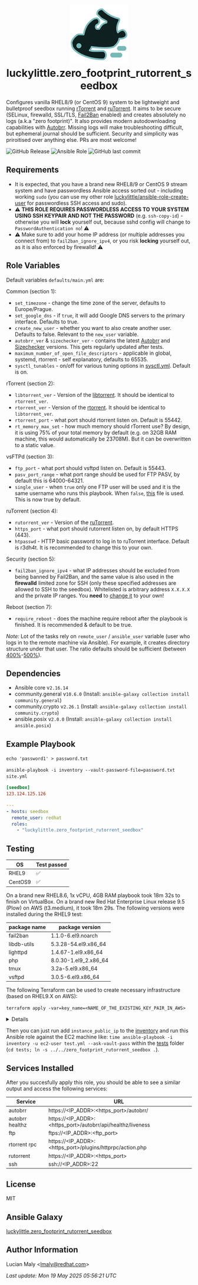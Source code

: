 <h1 align="center">
  <img alt="autobrr logo" src=".github/images/logo.png" width="160px"/><br/>
luckylittle.zero_footprint_rutorrent_seedbox
</h1>

<p align="center">

Configures vanilla RHEL8/9 (or CentOS 9) system to be lightweight and bulletproof seedbox running [rTorrent](https://github.com/rakshasa/rtorrent) and [ruTorrent](https://github.com/Novik/ruTorrent). It aims to be secure (SELinux, firewalld, SSL/TLS, [Fail2Ban](https://github.com/fail2ban/fail2ban) enabled) and creates absolutely no logs (a.k.a "zero footprint)". It also provides modern autodownloading capabilities with [Autobrr](https://github.com/autobrr/autobrr). Missing logs will make troubleshooting difficult, but ephemeral journal should be sufficient. Security and simplicity was priroitised over anything else. PRs are most welcome!

</p>

![GitHub Release](https://img.shields.io/github/v/release/luckylittle/zero_footprint_rutorrent_seedbox?style=for-the-badge) ![Ansible Role](https://img.shields.io/ansible/role/d/luckylittle/zero_footprint_rutorrent_seedbox?style=for-the-badge) ![GitHub last commit](https://img.shields.io/github/last-commit/luckylittle/zero_footprint_rutorrent_seedbox?style=for-the-badge)

Requirements
------------

* It is expected, that you have a brand new RHEL8/9 or CentOS 9 stream system and have passwordless Ansible access sorted out - including working `sudo` (you can use my other role [luckylittle/ansible-role-create-user](https://github.com/luckylittle/ansible-role-create-user) for passwordless SSH access and sudo).
* :warning: **THIS ROLE REQUIRES PASSWORDLESS ACCESS TO YOUR SYSTEM USING SSH KEYPAIR AND NOT THE PASSWORD** (e.g. `ssh-copy-id`) - otherwise you will **lock** yourself out, because sshd config will change to `PasswordAuthentication no`! :warning:
* :warning: Make sure to add your home IP address (or multiple addresses you connect from) to `fail2ban_ignore_ipv4`, or you risk **locking** yourself out, as it is also enforced by firewalld! :warning:

Role Variables
--------------

Default variables `defaults/main.yml` are:

Common (section 1):

* `set_timezone` - change the time zone of the server, defaults to Europe/Prague.
* `set_google_dns` - if `true`, it will add Google DNS servers to the primary interface. Defaults to true.
* `create_new_user` - whether you want to also create another user. Defaults to false. Relevant to the `new_user` variable.
* `autobrr_ver` & `sizechecker_ver` - contains the latest [Autobrr](https://github.com/autobrr/autobrr/releases) and [Sizechecker](https://github.com/s0up4200/sizechecker/releases) versions. This gets regularly updated after tests.
* `maximum_number_of_open_file_descriptors` - applicable in global, systemd, rtorrent - self explanatory, defaults to 65535.
* `sysctl_tunables` - on/off for various tuning options in [sysctl.yml](vars/sysctl.yml). Default is on.

rTorrent (section 2):

* `libtorrent_ver` - Version of the [libtorrent](https://github.com/rakshasa/rtorrent/releases). It should be identical to `rtorrent_ver`.
* `rtorrent_ver` - Version of the [rtorrent](https://github.com/rakshasa/rtorrent/releases). It should be identical to `libtorrent_ver`.
* `rtorrent_port` - what port should rtorrent listen on. Default is 55442.
* `rt_memory_max_set` - how much memory should rTorrent use? By design, it is using 75% of your total memory by default (e.g. on 32GB RAM machine, this would automatically be 23708M). But it can be overwritten to a static value.

vsFTPd (section 3):

* `ftp_port` - what port should vsftpd listen on. Default is 55443.
* `pasv_port_range` - what port range should be used for FTP PASV, by default this is 64000-64321.
* `single_user` - when `true` only one FTP user will be used and it is the same username who runs this playbook. When `false`, [this](files/vsftpd/users.txt) file is used. This is now true by default.

ruTorrent (section 4):

* `rutorrent_ver` - Version of the [ruTorrent](https://github.com/Novik/ruTorrent/releases).
* `https_port` - what port should rutorrent listen on, by default HTTPS (443).
* `htpasswd` - HTTP basic password to log in to ruTorrent interface. Default is r3dh4t. It is recommended to change this to your own.

Security (section 5):

* `fail2ban_ignore_ipv4` - what IP addresses should be excluded from being banned by Fail2Ban, and the same value is also used in the **firewalld** limited zone for SSH (only these specified addresses are allowed to SSH to the seedbox). Whitelisted is arbitrary address `X.X.X.X` and the private IP ranges. You **need** to [change it](https://github.com/luckylittle/zero_footprint_rutorrent_seedbox/blob/master/defaults/main.yml#L40) to your own!

Reboot (section 7):

* `require_reboot` - does the machine require reboot after the playbook is finished. It is recommended & default to be true.

_Note:_ Lot of the tasks rely on `remote_user` / `ansible_user` variable (user who logs in to the remote machine via Ansible). For example, it creates directory structure under that user. The ratio defaults should be sufficient (between [400%](https://github.com/luckylittle/zero_footprint_rutorrent_seedbox/blob/master/templates/rtorrent/rtorrent.rc.j2#L106)-[500%](https://github.com/luckylittle/zero_footprint_rutorrent_seedbox/blob/master/templates/rtorrent/rtorrent.rc.j2#L105)).

Dependencies
------------

- Ansible core v`2.16.14`
- community.general v`10.6.0` (Install: `ansible-galaxy collection install community.general`)
- community.crypto v`2.26.1` (Install: `ansible-galaxy collection install community.crypto`)
- ansible.posix v`2.0.0` (Install: `ansible-galaxy collection install ansible.posix`)

Example Playbook
----------------

`echo 'password1' > password.txt`

`ansible-playbook -i inventory --vault-password-file=password.txt site.yml`

```ini
[seedbox]
123.124.125.126
```

```yaml
---
- hosts: seedbox
  remote_user: redhat
  roles:
    - "luckylittle.zero_footprint_rutorrent_seedbox"
```

Testing
-------

|OS     |Test passed       |
|-------|------------------|
|RHEL9  |:white_check_mark:|
|CentOS9|:white_check_mark:|

On a brand new RHEL8.6, 1x vCPU, 4GB RAM playbook took 18m 32s to finish on VirtualBox.
On a brand new Red Hat Enterprise Linux release 9.5 (Plow) on AWS (t3.medium), it took 18m 29s.
The following versions were installed during the RHEL9 test:

|package name|package version      |
|------------|---------------------|
|fail2ban    |1.1.0-6.el9.noarch   |
|libdb-utils |5.3.28-54.el9.x86_64 |
|lighttpd    |1.4.67-1.el9.x86_64  |
|php         |8.0.30-1.el9_2.x86_64|
|tmux        |3.2a-5.el9.x86_64    |
|vsftpd      |3.0.5-6.el9.x86_64   |


The following Terraform can be used to create necessary infrastructure (based on RHEL9.X on AWS):

`terraform apply -var=key_name=<NAME_OF_THE_EXISTING_KEY_PAIR_IN_AWS>`

<details>

```hcl
# Configure the AWS Provider
provider "aws" {
  region = "ap-southeast-2"
}

# Variable
variable "key_name" {
  type        = string
  default     = "ec2-pair"
  description = "AWS Key-pair"
}

# Find latest RHEL 9 AMI
data "aws_ami" "rhel9" {
  most_recent = true
  owners      = ["309956199498"] # Red Hat's AWS account ID

  filter {
    name   = "name"
    values = ["RHEL-9*"]
  }

  filter {
    name   = "architecture"
    values = ["x86_64"]
  }

  filter {
    name   = "virtualization-type"
    values = ["hvm"]
  }

  filter {
    name   = "root-device-type"
    values = ["ebs"]
  }
}

# Create a security group
resource "aws_security_group" "rhel9_sg" {
  name        = "rhel9_sg"
  description = "Security group for RHEL 9 EC2 seedbox instance"

  tags = {
    Name = "RHEL9-SecurityGroup"
  }
}

resource "aws_vpc_security_group_ingress_rule" "allow_rtorrent_port_tcp" {
  security_group_id = aws_security_group.rhel9_sg.id
  cidr_ipv4         = "0.0.0.0/0"
  from_port         = 55442
  ip_protocol       = "tcp"
  to_port           = 55442
  description       = "Default rtorrent_port (TCP)"
  tags = {
    Name = "allow_rtorrent_port_tcp"
  }
}

resource "aws_vpc_security_group_ingress_rule" "allow_rtorrent_port_udp" {
  security_group_id = aws_security_group.rhel9_sg.id
  cidr_ipv4         = "0.0.0.0/0"
  from_port         = 55442
  ip_protocol       = "udp"
  to_port           = 55442
  description       = "Default rtorrent_port (UDP)"
  tags = {
    Name = "allow_rtorrent_port_udp"
  }
}

resource "aws_vpc_security_group_ingress_rule" "allow_pasv_port_range" {
  security_group_id = aws_security_group.rhel9_sg.id
  cidr_ipv4         = "0.0.0.0/0"
  from_port         = 64000
  ip_protocol       = "tcp"
  to_port           = 64321
  description       = "Default pasv_port_range (TCP)"
  tags = {
    Name = "allow_pasv_port_range"
  }
}

resource "aws_vpc_security_group_ingress_rule" "allow_ftp_port" {
  security_group_id = aws_security_group.rhel9_sg.id
  cidr_ipv4         = "0.0.0.0/0"
  from_port         = 55443
  ip_protocol       = "tcp"
  to_port           = 55443
  description       = "Default ftp_port (TCP)"
  tags = {
    Name = "allow_ftp_port"
  }
}

resource "aws_vpc_security_group_ingress_rule" "allow_tls_ipv4" {
  security_group_id = aws_security_group.rhel9_sg.id
  cidr_ipv4         = "0.0.0.0/0"
  from_port         = 443
  ip_protocol       = "tcp"
  to_port           = 443
  description       = "Default ruTorrent port (IPv4)"
  tags = {
    Name = "allow_tls_ipv4"
  }
}

resource "aws_vpc_security_group_ingress_rule" "allow_autobrr_port" {
  security_group_id = aws_security_group.rhel9_sg.id
  cidr_ipv4         = "0.0.0.0/0"
  from_port         = 7474
  ip_protocol       = "tcp"
  to_port           = 7474
  description       = "Default Autobrr port (TCP)"
  tags = {
    Name = "allow_autobrr_port"
  }
}

resource "aws_vpc_security_group_ingress_rule" "allow_ssh_port" {
  security_group_id = aws_security_group.rhel9_sg.id
  cidr_ipv4         = "0.0.0.0/0"
  from_port         = 22
  ip_protocol       = "tcp"
  to_port           = 22
  description       = "Default SSH port (TCP)"
  tags = {
    Name = "allow_ssh_port"
  }
}

resource "aws_vpc_security_group_ingress_rule" "allow_tls_ipv6" {
  security_group_id = aws_security_group.rhel9_sg.id
  cidr_ipv6         = "::/0"
  from_port         = 443
  ip_protocol       = "tcp"
  to_port           = 443
  description       = "Default ruTorrent port (IPv6)"
  tags = {
    Name = "allow_tls_ipv6"
  }
}

resource "aws_vpc_security_group_egress_rule" "allow_all_traffic_ipv4" {
  security_group_id = aws_security_group.rhel9_sg.id
  cidr_ipv4         = "0.0.0.0/0"
  ip_protocol       = "-1" # semantically equivalent to all ports
}

resource "aws_vpc_security_group_egress_rule" "allow_all_traffic_ipv6" {
  security_group_id = aws_security_group.rhel9_sg.id
  cidr_ipv6         = "::/0"
  ip_protocol       = "-1" # semantically equivalent to all ports
}

# Create an EC2 instance
resource "aws_instance" "rhel_instance" {
  ami                    = data.aws_ami.rhel9.id
  instance_type          = "t3.medium"
  vpc_security_group_ids = [aws_security_group.rhel9_sg.id]
  key_name               = var.key_name # Replace with your key pair name

  root_block_device {
    volume_size = 20
    volume_type = "gp3"
    encrypted   = true
  }

  tags = {
    Name        = "RHEL-9-Seedbox"
    Environment = "Dev"
  }
}

# Output the instance details
output "instance_id" {
  value = aws_instance.rhel_instance.id
}

output "instance_public_ip" {
  value = aws_instance.rhel_instance.public_ip
}

output "instance_dns" {
  value = aws_instance.rhel_instance.public_dns
}
```

</details>

Then you can just run add `instance_public_ip` to the [inventory](tests/inventory) and run this Ansible role against the EC2 machine like: `time ansible-playbook -i inventory -u ec2-user test.yml --ask-vault-pass` within the [tests](tests/) folder (`cd tests; ln -s ../../zero_footprint_rutorrent_seedbox .`).

Services Installed
------------------

After you succesfully apply this role, you should be able to see a similar output and access the following services:

|Service        |URL                                                        |
|---------------|-----------------------------------------------------------|
|autobrr        |https://<IP_ADDR>:<https_port>/autobrr/                    |
|autobrr healthz|https://<IP_ADDR>:<https_port>/autobrr/api/healthz/liveness|
|ftp            |ftps://<IP_ADDR>:<ftp_port>                                |
|rtorrent rpc   |https://<IP_ADDR>:<https_port>/plugins/httprpc/action.php  |
|rutorrent      |https://<IP_ADDR>:<https_port>                             |
|ssh            |ssh://<IP_ADDR>:22                                         |

License
-------

MIT

Ansible Galaxy
--------------

[luckylittle.zero_footprint_rutorrent_seedbox](https://galaxy.ansible.com/ui/standalone/roles/luckylittle/zero_footprint_rutorrent_seedbox/)

Author Information
------------------

Lucian Maly <<lmaly@redhat.com>>

_Last update: Mon 19 May 2025 05:56:21 UTC_

